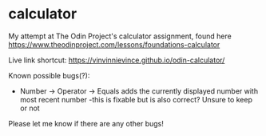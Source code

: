 # calculator
My attempt at The Odin Project's calculator assignment, found here https://www.theodinproject.com/lessons/foundations-calculator

Live link shortcut: https://vinvinnievince.github.io/odin-calculator/

Known possible bugs(?):
* Number -> Operator -> Equals adds the currently displayed number with most recent number -this is fixable but is also correct? Unsure to keep or not

Please let me know if there are any other bugs!